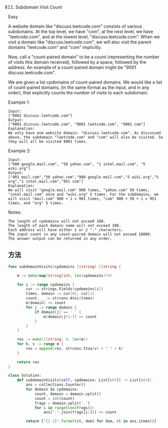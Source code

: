 811. Subdomain Visit Count


Easy


A website domain like "discuss.leetcode.com" consists of various subdomains. At the top level, we have "com", at the next level, we have "leetcode.com", and at the lowest level, "discuss.leetcode.com". When we visit a domain like "discuss.leetcode.com", we will also visit the parent domains "leetcode.com" and "com" implicitly.

Now, call a "count-paired domain" to be a count (representing the number of visits this domain received), followed by a space, followed by the address. An example of a count-paired domain might be "9001 discuss.leetcode.com".

We are given a list cpdomains of count-paired domains. We would like a list of count-paired domains, (in the same format as the input, and in any order), that explicitly counts the number of visits to each subdomain.

Example 1:
```
Input: 
["9001 discuss.leetcode.com"]
Output: 
["9001 discuss.leetcode.com", "9001 leetcode.com", "9001 com"]
Explanation: 
We only have one website domain: "discuss.leetcode.com". As discussed above, the subdomain "leetcode.com" and "com" will also be visited. So they will all be visited 9001 times.
```

Example 2:

```
Input: 
["900 google.mail.com", "50 yahoo.com", "1 intel.mail.com", "5 wiki.org"]
Output: 
["901 mail.com","50 yahoo.com","900 google.mail.com","5 wiki.org","5 org","1 intel.mail.com","951 com"]
Explanation: 
We will visit "google.mail.com" 900 times, "yahoo.com" 50 times, "intel.mail.com" once and "wiki.org" 5 times. For the subdomains, we will visit "mail.com" 900 + 1 = 901 times, "com" 900 + 50 + 1 = 951 times, and "org" 5 times.
```


Notes:

```
The length of cpdomains will not exceed 100. 
The length of each domain name will not exceed 100.
Each address will have either 1 or 2 "." characters.
The input count in any count-paired domain will not exceed 10000.
The answer output can be returned in any order.
```


## 方法


```go
func subdomainVisits(cpdomains []string) []string {

    m := make(map[string]int, len(cpdomains)*4)

    for i := range cpdomains {
        cur := strings.Fields(cpdomains[i])
        times, domain := cur[0], cur[1]
        count, _ := strconv.Atoi(times)
        m[domain] += count
        for j := range domain {
            if domain[j] == '.' {
                m[domain[j+1:]] += count
            }
        }
    }

    res := make([]string, 0, len(m))
    for k, v := range m {
        res = append(res, strconv.Itoa(v) + " " + k)
    }

    return res
}

```


```python
class Solution:
    def subdomainVisits(self, cpdomains: List[str]) -> List[str]:
        ans = collections.Counter()
        for domain in cpdomains:
            count, domain = domain.split()
            count = int(count)
            frags = domain.split('.')
            for i in range(len(frags)):
                ans[".".join(frags[i:])] += count

        return ["{} {}".format(ct, dom) for dom, ct in ans.items()]
```